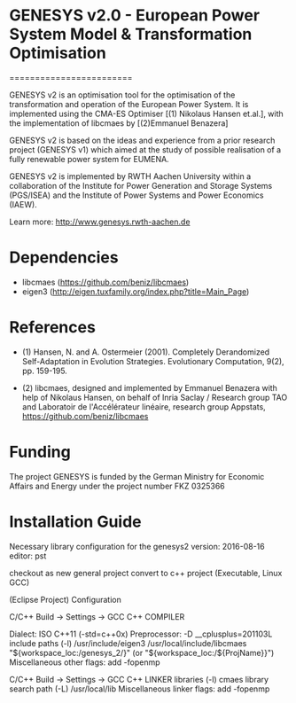 # GENESYS v2.0 - European Power System Model & Transformation Optimisation
========================

GENESYS v2 is an optimisation tool for the optimisation of the transformation and operation of the European Power System. It is implemented using the CMA-ES Optimiser [(1) Nikolaus Hansen et.al.], with the implementation of libcmaes by [(2)Emmanuel Benazera]

GENESYS v2 is based on the ideas and experience from a prior research project (GENESYS v1) which aimed at the study of possible realisation of a fully renewable power system for EUMENA.

GENESYS v2 is implemented by RWTH Aachen University within a collaboration of the Institute for Power Generation and Storage Systems (PGS/ISEA) and the Institute of Power Systems and Power Economics (IAEW).

Learn more: http://www.genesys.rwth-aachen.de

# Dependencies

- libcmaes  (https://github.com/beniz/libcmaes)
- eigen3 (http://eigen.tuxfamily.org/index.php?title=Main_Page)

# References

- (1) Hansen, N. and A. Ostermeier (2001). Completely Derandomized Self-Adaptation in Evolution Strategies. Evolutionary Computation, 9(2), pp. 159-195.

- (2) libcmaes,  designed and implemented by Emmanuel Benazera with help of Nikolaus Hansen, on behalf of Inria Saclay / Research group TAO and Laboratoir de l'Accélérateur linéaire, research group Appstats, https://github.com/beniz/libcmaes

# Funding
The project GENESYS is funded by the German Ministry for Economic Affairs and Energy under the project number FKZ 0325366


# Installation Guide
Necessary library configuration for the genesys2
version: 2016-08-16
editor: pst

checkout as new general project
convert to c++ project (Executable, Linux GCC)

(Eclipse Project) Configuration 


C/C++ Build -> Settings -> GCC C++ COMPILER

Dialect:
	ISO C++11 (-std=c++0x)
Preprocessor: -D
	__cplusplus=201103L
include paths (-l)
	/usr/include/eigen3
	/usr/local/include/libcmaes
	"${workspace_loc:/genesys_2/}" (or "${workspace_loc:/${ProjName}}")
Miscellaneous
	other flags: add -fopenmp

C/C++ Build -> Settings -> GCC C++ LINKER
libraries (-l)
	cmaes
library search path (-L)
	/usr/local/lib
Miscellaneous
	linker flags: add -fopenmp
